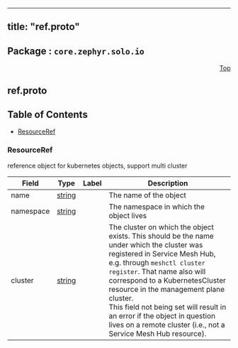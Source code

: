 
---
title: "ref.proto"
---

## Package : `core.zephyr.solo.io`



<a name="top"></a>

<a name="API Reference for ref.proto"></a>
<p align="right"><a href="#top">Top</a></p>

## ref.proto


## Table of Contents
  - [ResourceRef](#core.zephyr.solo.io.ResourceRef)







<a name="core.zephyr.solo.io.ResourceRef"></a>

### ResourceRef
reference object for kubernetes objects, support multi cluster


| Field | Type | Label | Description |
| ----- | ---- | ----- | ----------- |
| name | [string](#string) |  | The name of the object |
| namespace | [string](#string) |  | The namespace in which the object lives |
| cluster | [string](#string) |  | The cluster on which the object exists. This should be the name under which the cluster was registered in Service Mesh Hub, e.g. through `meshctl cluster register`. That name also will correspond to a KubernetesCluster resource in the management plane cluster.<br>This field not being set will result in an error if the object in question lives on a remote cluster (i.e., not a Service Mesh Hub resource). |





 <!-- end messages -->

 <!-- end enums -->

 <!-- end HasExtensions -->

 <!-- end services -->

